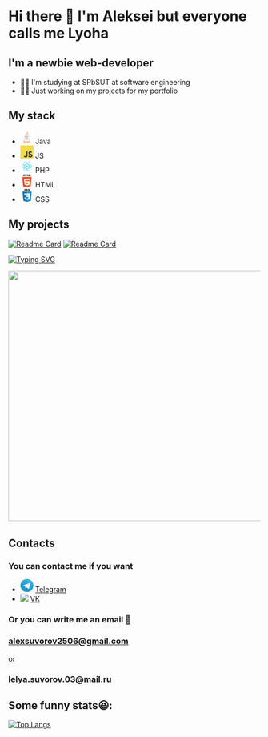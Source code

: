# Hi there 👋 I'm Aleksei but everyone calls me Lyoha

## I'm a newbie web-developer

- 👨‍🎓 I'm studying at SPbSUT at software engineering
- 👷‍♂️ Just working on my projects for my portfolio

## My stack
- <img src="https://raw.githubusercontent.com/github/explore/5b3600551e122a3277c2c5368af2ad5725ffa9a1/topics/java/java.png?size=48" width="26px" /> Java
- <img src="https://raw.githubusercontent.com/github/explore/80688e429a7d4ef2fca1e82350fe8e3517d3494d/topics/javascript/javascript.png?size=48" width="26px" /> JS
- <img src="https://raw.githubusercontent.com/github/explore/80688e429a7d4ef2fca1e82350fe8e3517d3494d/topics/react/react.png?size=48" width="26px" /> PHP
- <img src="https://raw.githubusercontent.com/github/explore/80688e429a7d4ef2fca1e82350fe8e3517d3494d/topics/html/html.png?size=48" width="26px" /> HTML
- <img src="https://raw.githubusercontent.com/github/explore/80688e429a7d4ef2fca1e82350fe8e3517d3494d/topics/css/css.png?size=48" width="26px" /> CSS

## My projects
[![Readme Card](https://github-readme-stats.vercel.app/api/pin/?username=Eternal-insomnia&repo=aggregation_tasks_for_sprint)](https://github.com/Eternal-insomnia/aggregation_tasks_for_sprint)
[![Readme Card](https://github-readme-stats.vercel.app/api/pin/?username=Eternal-insomnia&repo=nearest-bank-branch)](https://github.com/Eternal-insomnia/nearest-bank-branch)

[![Typing SVG](https://readme-typing-svg.demolab.com?font=Fira+Code&pause=1000&color=3DF75A&width=435&lines=It+ain't+much%2C+but+it's+honest+work)](https://git.io/typing-svg)

<img src="https://www.deere.com/assets/images/region-4/publications/the-furrow/2022/summer-2022/farmers-find/farmer-in-field.jpg" width="800" height="500" />

## Contacts
### You can contact me if you want
- <img src="https://raw.githubusercontent.com/github/explore/80688e429a7d4ef2fca1e82350fe8e3517d3494d/topics/telegram/telegram.png?size=48" width="26px" /> [Telegram]
- <img src="https://github.com/VKCOM.png?size=40" width="26px"/> [VK]

### Or you can write me an email 📧

  ### alexsuvorov2506@gmail.com
  or
  ### lelya.suvorov.03@mail.ru


## Some funny stats😆:
[![Top Langs](https://github-readme-stats.vercel.app/api/top-langs/?username=Eternal-insomnia&layout=compact)](https://github.com/Eternal-insomnia/github-readme-stats)


[Telegram]: https://t.me/chucha42
[VK]: https://vk.com/suvorov2015

<!--
**Pivozavr2003/Pivozavr2003** is a ✨ _special_ ✨ repository because its `README.md` (this file) appears on your GitHub profile.

Here are some ideas to get you started:

- 🔭 I’m currently working on ...
- 🌱 I’m currently learning ...
- 👯 I’m looking to collaborate on ...
- 🤔 I’m looking for help with ...
- 💬 Ask me about ...
- 📫 How to reach me: ...
- 😄 Pronouns: ...
- ⚡ Fun fact: ...
-->
